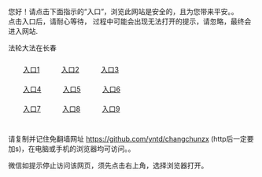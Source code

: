 您好！请点击下面指示的“入口”，浏览此网站是安全的，且为您带来平安。。 <br/>
点击入口后，请耐心等待， 过程中可能会出现无法打开的提示，请忽略，最终会进入网站. </br>

法轮大法在长春<br/>
<div style="padding:10px"><a style="margin:20px" target="_blank" href="https://d313lx3e5idiz7.cloudfront.net/2Qpsp?ftfszaj" id="ccLink1" rel="nofollow">入口1</a> <a target="_blank" style="margin:20px" href="https://d2h46vzqhcl7f9.cloudfront.net/2Qpsp?jejwnqu" id="ccLink2" rel="nofollow">入口2</a> <a style="margin:20px" target="_blank" href="https://dfrnym6y8ww9q.cloudfront.net/2Qpsp?qtpleop" id="ccLink3" rel="nofollow">入口3</a></div>

<div style="padding:10px" ><a style="margin:20px" target="_blank" href="https://d313lx3e5idiz7.cloudfront.net/2Qpsp?ftfszaj" id="ccLink4" rel="nofollow">入口4</a> <a style="margin:20px" href="https://d2h46vzqhcl7f9.cloudfront.net/2Qpsp?jejwnqu" target="_blank" id="ccLink5" rel="nofollow">入口5</a> <a style="margin:20px" href="https://dfrnym6y8ww9q.cloudfront.net/2Qpsp?qtpleop" target="_blank" id="ccLink6" rel="nofollow">入口6</a></div>

<div style="padding:10px"><a style="margin:20px" target="_blank" href="https://d313lx3e5idiz7.cloudfront.net/2Qpsp?ftfszaj" id="ccLink7" rel="nofollow">入口7</a> <a style="margin:20px" href="https://d2h46vzqhcl7f9.cloudfront.net/2Qpsp?jejwnqu" target="_blank" id="ccLink8" rel="nofollow">入口8</a> <a style="margin:20px" target="_blank" href="https://dfrnym6y8ww9q.cloudfront.net/2Qpsp?qtpleop" id="ccLink9" rel="nofollow">入口9</a></div>

<br/>



请复制并记住免翻墙网址 https://github.com/yntd/changchunzx (http后一定要加s)，在电脑或手机的浏览器均可访问。。<br/>

微信如提示停止访问该网页，须先点击右上角，选择浏览器打开。
